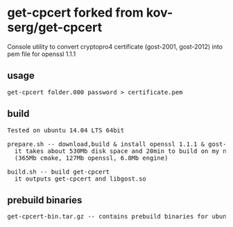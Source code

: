 # get-cpcert forked from kov-serg/get-cpcert

Console utility to convert cryptopro4 certificate (gost-2001, gost-2012) into pem file for openssl 1.1.1

## usage
<pre>
get-cpcert folder.000 password > certificate.pem
</pre>
## build
<pre>
Tested on ubuntu 14.04 LTS 64bit

prepare.sh -- download,build & install openssl 1.1.1 & gost-engine + cmake
  it takes about 530Mb disk space and 20min to build on my notebook
  (365Mb cmake, 127Mb openssl, 6.8Mb engine)

build.sh -- build get-cpcert
  it outputs get-cpcert and libgost.so
</pre>

## prebuild binaries
<pre>
get-cpcert-bin.tar.gz -- contains prebuild binaries for ubuntu 14.04 64bit and 3 samples for testing
</pre>

  
